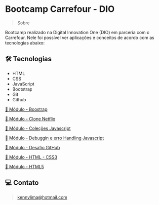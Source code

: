 # Bootcamp Carrefour - DIO

> Sobre

Bootcamp realizado na Digital Innovation One (DIO) em parceria com o Carrefour. Nele foi possível ver aplicações e conceitos de acordo com as tecnologias abaixo:

## 🛠 Tecnologias 
- HTML
- CSS
- JavaScript
- Bootstrap
- Git
- Github

[🔗 Módulo - Boostrap](https://github.com/kennylima/Bootcamp_Carrefour/tree/main/Bootstrap)

[🔗 Módulo - Clone Netflix](https://github.com/kennylima/Bootcamp_Carrefour/tree/main/Clone-netflix)

[🔗 Módulo - Coleções Javascript](https://github.com/kennylima/Bootcamp_Carrefour/tree/main/Cole%C3%A7%C3%B5es%20JS)

[🔗 Módulo - Debuggin e erro Handling Javascript](https://github.com/kennylima/Bootcamp_Carrefour/tree/main/Debuggin%20e%20error%20Handling%20JS)

[🔗 Módulo - Desafio GitHub](https://github.com/kennylima/Bootcamp_Carrefour/tree/main/Desafio-Github-DIO)

[🔗 Módulo - HTML - CSS3](https://github.com/kennylima/Bootcamp_Carrefour/tree/main/HTML-CSS3)

[🔗 Módulo - HTML5](https://github.com/kennylima/Bootcamp_Carrefour/tree/main/HTML5)

## 💻 Contato 

 > kennylima@hotmail.com